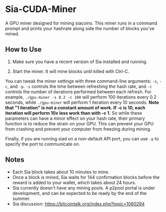 # Sia-CUDA-Miner
A GPU miner designed for mining siacoins. This miner runs in a command prompt and prints your hashrate along side the number of blocks you've mined.

## How to Use
1) Make sure you have a recent version of Sia installed and running.

2) Start the miner. It will mine blocks until killed with Ctrl-C.

You can tweak the miner settings with three command-line arguments: `-s`, `-c`, and `-p`.
 `-s` controls the time between refreshing the hash rate, and `-c` controls the number of iterations performed between each refresh.
For example, `./gpu-miner -s 0.2 -c 100` will perform 100 iterations every 0.2 seconds, while `./gpu-miner` will perform 1 iteration every 10 seconds.
**Note that "1 iteration" is not a constant amount of work. If -c is 10, each iteration will perform 10x less work than with -c 1.**
So while these parameters can have a minor effect on your hash rate, their primary function is to reduce the strain on your GPU. This can prevent your GPU from crashing and prevent your computer from freezing during mining.

Finally, if you are running siad on a non-default API port, you can use `-p` to specify the port to communicate on.

## Notes
*    Each Sia block takes about 10 minutes to mine.
*    Once a block is mined, Sia waits for 144 confirmation blocks before the reward is added to your wallet, which takes about 24 hours.
*    Sia currently doesn't have any mining pools. A p2pool portal is under development, and can be expected to be ready by the end of the summer.
*    Sia discussion: https://bitcointalk.org/index.php?topic=1060294